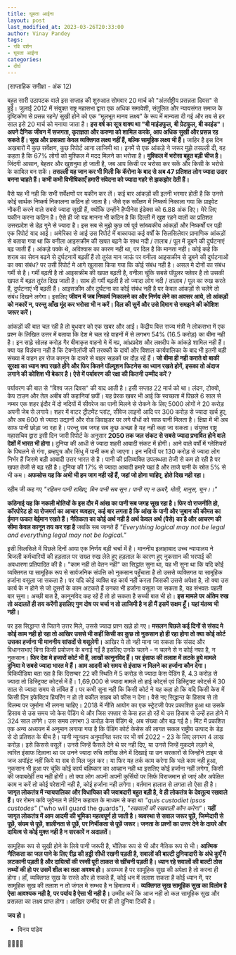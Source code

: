 ```yaml
---
title: घूमता आईना
layout: post
last_modified_at: 2023-03-26T20:33:00
author: Vinay Pandey
tags:
- रवि दर्शन
- घूमता आईना
categories:
- दीर्घ
---
```

(साप्ताहिक समीक्षा - अंक 12)

बहुत सारी उठापटक वाले इस सप्ताह की शुरुआत सोमवार 20 मार्च को "अंतर्राष्ट्रीय प्रसन्नता दिवस" से हुई। जुलाई 2012 में संयुक्त राष्ट्र महासभा द्वारा  एक अधिक समावेशी, संतुलित और न्यायसंगत समाज के दृष्टिकोण से प्रसन्न रहने/ सुखी होने को एक “मूलभूत मानव लक्ष्य” के रूप में मान्यता दी गई और तब से हर साल इसे 20 मार्च को मनाया जाता है। **इस वर्ष का सूत्र वाक्य था "बी माइंडफुल, बी ग्रेटफुल, बी काइंड"। अपने दैनिक जीवन में सजगता, कृतज्ञता और करुणा को शामिल करके, आप अधिक सुखी और प्रसन्न रह सकते हैं। सुख और प्रसन्नता केवल व्यक्तिगत लक्ष्य नहीं हैं, बल्कि सामूहिक लक्ष्य भी हैं।** जाहिर है इस दिन अखबारों में कुछ सर्वेक्षण, कुछ रिपोर्ट आना लाजिमी था। इनमें से एक आंकड़े ने जरूर मुझे तसल्ली दी, वह कहता है कि 67% लोगों को मुश्किल में मदद मिलने का भरोसा है। **मुश्किल में भरोसा बहुत बड़ी चीज है।** जिंदगी आसान, बेहतर और खुशनुमा हो जाती है, जब आप किसी पर भरोसा कर सकें और किसी के भरोसे के काबिल बन सकें। **तसल्ली यह जान कर भी मिली कि कॅरोना के बाद से अब 47 प्रतिशत लोग ज्यादा उदार बनना चाहते हैं। कभी कभी विभीषिकाएँ हमारी संवेदना को ज्यादा गहरे से झकझोर देती हैं।**

वैसे यह भी नही कि सभी सर्वेक्षणों पर यकीन कर लें। कई बार आंकड़ों की इतनी भरमार होती है कि उनसे कोई सार्थक निष्कर्ष निकालना कठिन हो जाता है। जैसे एक सर्वेक्षण में निष्कर्ष निकाला गया कि प्राइवेट नौकरी करने वाले सबसे ज्यादा सुखी हैं, क्योंकि उन्होंने हैप्पीनेस इंडेक्स को 6.88 अंक दिए। मेरे लिए यकीन करना कठिन है। ऐसे ही जो यह मानना भी कठिन है कि दिल्ली में खुश रहने वालों का प्रतिशत उत्तरप्रदेश से डेढ़ गुने से ज्यादा है। इस सब से मुझे कुछ वर्ष पूर्व सांख्यकीय आंकड़ों और निष्कर्षों पर पढ़ी एक रिपोर्ट याद आई। अमेरिका से आई उस रिपोर्ट में बाकायदा कई वर्षों के सिलसिलेवार प्रामाणिक आंकड़ों से बताया गया था कि वनीला आइसक्रीम की खपत बढ़ने के साथ नदी /  तालाब / पूल में डूबने की दुर्घटनाएं बढ़ जाती हैं। आंकड़े पक्के थे, अविश्वास का कारण नही था, पर दिल है कि मानता नही। कोई कहे कि शराब का सेवन बढने से दुर्घटनायें बढ़तीं हैं तो तुरंत मान जाऊं पर वनीला आइसक्रीम से डूबने की दुर्घटनाओं का क्या संबंध? पर उसी रिपोर्ट मे आगे खुलासा किया गया कि कोई संबंध नही है। असल मे दोनों का संबंध गर्मी से है। गर्मी बढ़ती है तो आइसक्रीम की खपत बढ़ती है, वनीला चूंकि सबसे पॉपुलर फ्लेवर है तो उसकी खपत में बढ़त तुरंत दिख जाती है। साथ ही गर्मी बढ़ती है तो ज्यादा लोग नदी / तालाब / पूल का रुख करते हैं, दुर्घटनाएं भी बढ़ती हैं। आइसक्रीम और दुर्घटना का कोई संबंध नही है पर केवल आंकड़ों से चलेंगे तो संबंध दिखने लगेगा। इसलिए **जीवन में जब निष्कर्ष निकालने का और निर्णय लेने का अवसर आये, तो आंकड़ों को नकारें न, परन्तु आँख मूंद कर भरोसा भी न करें। दिल की सुनें और उसे दिमाग से समझने की कोशिश जरूर करें।** 

आंकड़ों की बात चल रही है तो बुधवार को एक खबर और आई। केंद्रीय वित्त राज्य मंत्री ने लोकसभा में एक प्रश्न के लिखित उत्तर में बताया कि देश मे चल रहे वाहनों में से लगभग 54% (16.5 करोड़) का बीमा नही है। इन साढ़े सोलह करोड़ गैर बीमाकृत वाहनो मे में मप्र, आंध्रप्रदेश और लक्षदीप के आंकड़े शामिल नही हैं। क्या यह विडंबना नही है कि टेक्नोलॉजी की तरक्की के दांवों और विशाल कार्यपालिका के बाद भी इतनी बड़ी संख्या में वाहन हर रोज कानून के दायरे से बाहर सड़कों पर दौड़ रहें हैं। **जो बीमा ही नही कराते वो बाकी सुरक्षा का ध्यान क्या रखते होंगे और फिर कितने पॉल्यूशन फिटनेस का ध्यान रखते होगें, इसका तो अंदाज लगाने की कोशिश भी बेकार है। ऐसे में पर्यावरण की रक्षा की कितनी उम्मीद करें ?**

पर्यावरण की बात से "विश्व जल दिवस" की याद आती है। इसी सप्ताह 22 मार्च को था। लंदन, टोक्यो, केप टाउन और तेल अबीब की कहानियां छपीं। यह प्रेरक खबर भी आई कि स्वच्छता में पिछले 6 साल से नम्बर एक शहर इंदौर में दो नदियों में सीवरेज का पानी मिलने से रोकने के लिए 5000 लोगों ने 20 करोड़ अपनी जेब से लगाये। शहर में वाटर ट्रीटमेंट प्लांट, सीवेज लाइनों आदि पर 300 करोड़ से ज्यादा खर्च हुए, और अब 600 से ज्यादा उद्यानों और रोड डिवाइडर पर लगे पौधों को साफ पानी मिलता है। क्षिप्रा में भी अब साफ पानी छोड़ा जा रहा है। परन्तु सब जगह सब कुछ अच्छा है यह नही कहा जा सकता। संयुक्त राष्ट्र महासचिव द्वारा इसी दिन जारी रिपोर्ट के अनुसार **2050 तक जल संकट से सबसे ज्यादा प्रभावित होने वाले देशों में भारत भी होगा।** दुनिया की आधी से ज्यादा शहरी आबादी संकट में होगी। आने वाले वर्षों में ग्लेशियरों के पिघलने से गंगा, ब्रम्हपुत्र और सिंधु में पानी कम हो जाएगा। इन नदियों पर 130 करोड़ से ज्यादा लोग निर्भर हैं जिसमे बड़ी आबादी उत्तर भारत से है। पानी की प्रतिव्यक्ति उपलब्धता तेजी से कम हो रही है पर खपत तेजी से बढ़ रही है। दुनिया की 17% से ज्यादा आबादी हमारे यहां है और ताजे पानी के स्रोत 5% से भी कम। **अफसोस यह कि अभी भी हम जाग नही रहें हैं, जहां जो होना चाहिए, होते दिख नही रहा।**

रहीम जी कह गए
*"रहिमन पानी राखिए, बिन पानी सब सून।*
*पानी गए न ऊबरै, मोती, मानुस, चून।।"*

**कठिनाई यह कि नकली मोतियों के इस दौर में आंख का पानी सब जगह सूख रहा है। फिर वो राजनीति हो, कॉरपोरेट हो या रोजमर्रा का आचार व्यवहार, कई बार लगता है कि आंख के पानी और जुबान की कीमत का ईमान फकत बेईमान रखते हैं। नैतिकता का कोई अर्थ नही है अर्थ केवल अर्थ (पैसे) का है और आचरण की सीमा केवल कानून तय कर रहा है** जबकि सब जानते हैं *"Everything logical may not be legal and everything legal may not be logical."* 
 
इसी सिलसिले में पिछले दिनों आया एक निर्णय बड़ी चर्चा में है। माननीय इलाहाबाद उच्च न्यायालय ने बिजली कर्मचारियों की हड़ताल पर सख्त रुख लेते हुए हड़ताल के कारण हुए नुकसान की भरपाई की अवधारणा प्रतिपादित की है। "काम नही तो वेतन नही" का सिद्धांत सुना था, यह भी सुना था कि यदि कोई व्यक्तिगत या सामूहिक रूप से सार्वजनिक संपत्ति को नुकसान पहुँचाता है तो उससे व्यक्तिगत या सामूहिक हर्जाना वसूला जा सकता है। पर यदि कोई व्यक्ति वह कार्य नही करता जिसकी उससे अपेक्षा है, तो क्या उस कार्य के न होने से जो दूसरों के काम अटकते हैं उनका भी हर्जाना वसूला जा सकता है, यह संभवतः पहली बार सुना। अच्छी बात है, कानूनविद कह रहें हैं तो हो सकता है सच्ची बात भी हो। **इस मामले पर अंतिम रुख तो अदालतें ही तय करेंगी इसलिए गुण दोष पर चर्चा न तो लाजिमी है न ही मैं इसमें सक्षम हूँ। यहां मंतव्य भी नही।**

पर इस सिद्धान्त से जितने उत्तर मिले, उससे ज्यादा प्रश्न खड़े हो गए। **मसलन पिछले कई दिनों से संसद मे कोई काम नही हो रहा तो आखिर उससे भी कहीं किसी का कुछ तो नुकसान हो ही रहा होगा तो क्या कोई कोर्ट उसका हर्जाना भी माननीय सांसदों से  वसूलेगी।** आखिर ये तो नही माना जा सकता कि संसद और विधानसभाएं बिना किसी प्रयोजन के बनाई गईं हैं इसलिए उनके चलने - न चलने से न कोई नफा है, न नुकसान। **फिर देश मे हजारों कोर्ट भी हैं, लाखों कानूनविद हैं। पर इंसाफ की तलाश में लटके हुये मामले दुनिया मे सबसे ज्यादा भारत मे हैं। आम आदमी को समय से इंसाफ न मिलने का हर्जाना कौन देगा।** विकिपीडिया बता रहा है कि दिसम्बर 22 की स्थिति में 5 करोड़ से ज्यादा केस पेंडिंग हैं, 4.3 करोड़ से ज्यादा तो डिस्ट्रिक्ट कोर्ट्स में हैं। 1,69,000 से ज्यादा मामले तो हाई कोर्ट्स एवं डिस्ट्रिक्ट कोर्ट्स में 30 साल से ज्यादा समय से लंबित हैं। पर कभी सुना नही कि किसी कोर्ट ने यह कहा हो कि यदि किसी केस में किसी दिन इफेक्टिव हियरिंग न हो तो वकील साहब को फीस न देना। वैसे नए सिद्धान्त के हिसाब से तो विलम्ब पर जुर्माना भी लगना चाहिए। 2018 में नीति आयोग का एक स्ट्रेटजी पेपर प्रकाशित हुआ था उसके हिसाब से उस समय जो केस पेंडिंग थे और जिस रफ्तार से केस हल हो रहें थे उस हिसाब से उन्हें हल होने में 324 साल लगेंगे। उस समय लगभग 3 करोड़ केस पेंडिंग थे, अब संख्या और बढ़ गई है। मिंट में प्रकशित एक अन्य अध्ययन में अनुमान लगाया गया है कि पेंडिंग कोर्ट केसेस की लागत सकल राष्ट्रीय उत्पाद के डेढ़ से दो प्रतिशत के बीच है। यानी न्यूनतम अनुमानित स्तर पर भी वर्ष 2022 - 23 के लिए लगभग 4 लाख करोड़। इसे किससे वसूलें। उनसे जिन्हें फैसले देने थे पर नही दिए, या उनसे जिन्हें मुकदमे लड़ने थे, त्वरित इंसाफ दिलाना था पर उनने ज्यादा रुचि तारीख लेने में दिखाई या उन सरकारों से जिन्होंने टाइम से जज अपॉइंट नहीं किये या सब से मिल जुल कर। या फिर यह तर्क काम करेगा कि भले काम नही हुआ, नुकसान भी हुआ पर चूंकि कोई कार्य बहिष्कार का आव्हान नही था इसलिए कोई हर्जाना नहीं लगेगा, किसी की जवाबदेही तय नही होगी। तो क्या लोग अपनी अपनी कुर्सियों पर सिर्फ विराजमान हो जाएं और अपेक्षित काम न करें तो कोई परेशानी नही है, कोई हर्जाना नही लगेगा। वर्तमान हालात से लगता तो ऐसा ही है। **जागृत लोकतंत्र में न्यायपालिका और विधायिका की जवाबदारी बहुत बड़ी है, वे ही लोकतंत्र के देवतुल्य रखवाले हैं।** पर रोमन कवि जुवेनल ने लेटिन कहावत के माध्यम से कहा था *"quis custodiet ipsos custodes"* ("who will guard the guards"), *"रखवालों की रखवाली कौन करेगा"*। **यहीं जागृत लोकतंत्र में आम आदमी की भूमिका महत्वपूर्ण हो जाती है। व्यवस्था से सवाल जरूर पूछें, जिम्मेदारी से पूछें, संयम से पूछें, शालीनता से पूछें, पर निर्भीकता से पूछें जरूर। जनता के प्रश्नों का उत्तर देने के दायरे और दायित्व से कोई मुक्त नही है न सरकारें न अदालतें।**

सामूहिक रूप से सुखी होने के लिये पानी जरूरी है, भौतिक रूप से भी और नैतिक रूप से भी। **आत्मिक नैतिकता का जल पाने के लिए रीढ़ की हड्डी सीधी रखनी पड़ती है, सवालों की बाल्टी दुनियादारी के अंधे कुएँ मे लटकानी पड़ती है और दायित्वों की रस्सी पूरी ताकत से खींचनी पड़ती है। ध्यान रहे सवालों की बाल्टी ठोस तथ्यों की हो पर उसमें शील का तला अवश्य हो।** असम्भव है पर सामूहिक सुख की अपेक्षा है तो करना ही होगा। हाँ, व्यक्तिगत सुख के रास्ते और हो सकते हैं, कोई धन में तलाश सकता है कोई ध्यान में, पर सामूहिक सुख की तलाश न तो जंगल मे सम्भव है न हिमालय में। **व्यक्तिगत सुख सामूहिक सुख का विलोम है ऐसा आवश्यक नही है, पर पर्याय है ऐसा भी नही है।** उम्मीद करें कि आज नही तो कल सामूहिक सुख और प्रसन्नता का लक्ष्य प्राप्त होगा। आखिर उम्मीद पर ही तो दुनिया टिकी है। 

**जय हो।**

- विनय पांडेय

🙏🌷🌷🙏


